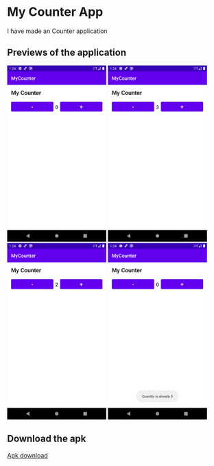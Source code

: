 # My Counter App

I have made an Counter application



## Previews of the application

<img title="" src="https://github.com/abhishek123-bit/CDN/blob/main/MyCounter/01.png?raw=true" alt="" width="231">
<img title="" src="https://github.com/abhishek123-bit/CDN/blob/main/MyCounter/02.png?raw=true" alt="" width="231">
<img title="" src="https://github.com/abhishek123-bit/CDN/blob/main/MyCounter/03.png?raw=true" alt="" width="231">
<img title="" src="https://github.com/abhishek123-bit/CDN/blob/main/MyCounter/04.png?raw=true" alt="" width="231">

## Download the apk

[Apk download](https://github.com/abhishek123-bit/Counter-App/releases/download/0.0.1/app-debug.apk)






